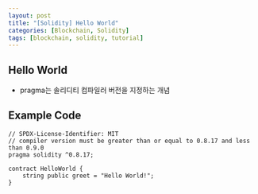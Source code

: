 ```yaml
---
layout: post
title: "[Solidity] Hello World"
categories: [Blockchain, Solidity]
tags: [blockchain, solidity, tutorial]
---
```


## Hello World

- pragma는 솔리디티 컴파일러 버전을 지정하는 개념

## Example Code

```
// SPDX-License-Identifier: MIT
// compiler version must be greater than or equal to 0.8.17 and less than 0.9.0
pragma solidity ^0.8.17;

contract HelloWorld {
    string public greet = "Hello World!";
}
```
